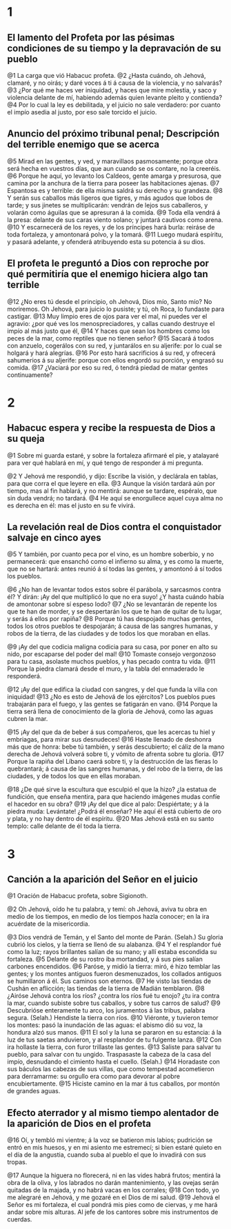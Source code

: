 # 1 
## El lamento del Profeta por las pésimas condiciones de su tiempo y la depravación de su pueblo
@1 La carga que vió Habacuc profeta. @2 ¿Hasta cuándo, oh Jehová, clamaré, y no oirás; y daré voces á ti á causa de la violencia, y no salvarás? @3 ¿Por qué me haces ver iniquidad, y haces que mire molestia, y saco y violencia delante de mí, habiendo además quien levante pleito y contienda? @4 Por lo cual la ley es debilitada, y el juicio no sale verdadero: por cuanto el impío asedia al justo, por eso sale torcido el juicio.

## Anuncio del próximo tribunal penal; Descripción del terrible enemigo que se acerca
@5 Mirad en las gentes, y ved, y maravillaos pasmosamente; porque obra será hecha en vuestros días, que aun cuando se os contare, no la creeréis. @6 Porque he aquí, yo levanto los Caldeos, gente amarga y presurosa, que camina por la anchura de la tierra para poseer las habitaciones ajenas. @7 Espantosa es y terrible: de ella misma saldrá su derecho y su grandeza. @8 Y serán sus caballos más ligeros que tigres, y más agudos que lobos de tarde; y sus jinetes se multiplicarán: vendrán de lejos sus caballeros, y volarán como águilas que se apresuran á la comida. @9 Toda ella vendrá á la presa: delante de sus caras viento solano; y juntará cautivos como arena. @10 Y escarnecerá de los reyes, y de los príncipes hará burla: reiráse de toda fortaleza, y amontonará polvo, y la tomará. @11 Luego mudará espíritu, y pasará adelante, y ofenderá atribuyendo esta su potencia á su dios.

## El profeta le preguntó a Dios con reproche por qué permitiría que el enemigo hiciera algo tan terrible
@12 ¿No eres tú desde el principio, oh Jehová, Dios mío, Santo mío? No moriremos. Oh Jehová, para juicio lo pusiste; y tú, oh Roca, lo fundaste para castigar. @13 Muy limpio eres de ojos para ver el mal, ni puedes ver el agravio: ¿por qué ves los menospreciadores, y callas cuando destruye el impío al más justo que él, @14 Y haces que sean los hombres como los peces de la mar, como reptiles que no tienen señor? @15 Sacará á todos con anzuelo, cogerálos con su red, y juntarálos en su aljerife: por lo cual se holgará y hará alegrías. @16 Por esto hará sacrificios á su red, y ofrecerá sahumerios á su aljerife: porque con ellos engordó su porción, y engrasó su comida. @17 ¿Vaciará por eso su red, ó tendrá piedad de matar gentes continuamente? 

# 2 
## Habacuc espera y recibe la respuesta de Dios a su queja
@1 Sobre mi guarda estaré, y sobre la fortaleza afirmaré el pie, y atalayaré para ver qué hablará en mí, y qué tengo de responder á mi pregunta.

@2 Y Jehová me respondió, y dijo: Escribe la visión, y declárala en tablas, para que corra el que leyere en ella. @3 Aunque la visión tardará aún por tiempo, mas al fin hablará, y no mentirá: aunque se tardare, espéralo, que sin duda vendrá; no tardará. @4 He aquí se enorgullece aquel cuya alma no es derecha en él: mas el justo en su fe vivirá.

## La revelación real de Dios contra el conquistador salvaje en cinco ayes
@5 Y también, por cuanto peca por el vino, es un hombre soberbio, y no permanecerá: que ensanchó como el infierno su alma, y es como la muerte, que no se hartará: antes reunió á sí todas las gentes, y amontonó á sí todos los pueblos.

@6 ¿No han de levantar todos estos sobre él parábola, y sarcasmos contra él? Y dirán: ¡Ay del que multiplicó lo que no era suyo! ¿Y hasta cuándo había de amontonar sobre sí espeso lodo? @7 ¿No se levantarán de repente los que te han de morder, y se despertarán los que te han de quitar de tu lugar, y serás á ellos por rapiña? @8 Porque tú has despojado muchas gentes, todos los otros pueblos te despojarán; á causa de las sangres humanas, y robos de la tierra, de las ciudades y de todos los que moraban en ellas.

@9 ¡Ay del que codicia maligna codicia para su casa, por poner en alto su nido, por escaparse del poder del mal! @10 Tomaste consejo vergonzoso para tu casa, asolaste muchos pueblos, y has pecado contra tu vida. @11 Porque la piedra clamará desde el muro, y la tabla del enmaderado le responderá.

@12 ¡Ay del que edifica la ciudad con sangres, y del que funda la villa con iniquidad! @13 ¿No es esto de Jehová de los ejércitos? Los pueblos pues trabajarán para el fuego, y las gentes se fatigarán en vano. @14 Porque la tierra será llena de conocimiento de la gloria de Jehová, como las aguas cubren la mar.

@15 ¡Ay del que da de beber á sus compañeros, que les acercas tu hiel y embriagas, para mirar sus desnudeces! @16 Haste llenado de deshonra más que de honra: bebe tú también, y serás descubierto; el cáliz de la mano derecha de Jehová volverá sobre ti, y vómito de afrenta sobre tu gloria. @17 Porque la rapiña del Líbano caerá sobre ti, y la destrucción de las fieras lo quebrantará; á causa de las sangres humanas, y del robo de la tierra, de las ciudades, y de todos los que en ellas moraban.

@18 ¿De qué sirve la escultura que esculpió el que la hizo? ¿la estatua de fundición, que enseña mentira, para que haciendo imágenes mudas confíe el hacedor en su obra? @19 ¡Ay del que dice al palo: Despiértate; y á la piedra muda: Levántate! ¿Podrá él enseñar? He aquí él está cubierto de oro y plata, y no hay dentro de él espíritu. @20 Mas Jehová está en su santo templo: calle delante de él toda la tierra. 

# 3 
## Canción a la aparición del Señor en el juicio
@1 Oración de Habacuc profeta, sobre Sigionoth.

@2 Oh Jehová, oído he tu palabra, y temí: oh Jehová, aviva tu obra en medio de los tiempos, en medio de los tiempos hazla conocer; en la ira acuérdate de la misericordia.

@3 Dios vendrá de Temán, y el Santo del monte de Parán. (Selah.) Su gloria cubrió los cielos, y la tierra se llenó de su alabanza. @4 Y el resplandor fué como la luz; rayos brillantes salían de su mano; y allí estaba escondida su fortaleza. @5 Delante de su rostro iba mortandad, y á sus pies salían carbones encendidos. @6 Paróse, y midió la tierra: miró, é hizo temblar las gentes; y los montes antiguos fueron desmenuzados, los collados antiguos se humillaron á él. Sus caminos son eternos. @7 He visto las tiendas de Cushán en aflicción; las tiendas de la tierra de Madián temblaron. @8 ¿Airóse Jehová contra los ríos? ¿contra los ríos fué tu enojo? ¿tu ira contra la mar, cuando subiste sobre tus caballos, y sobre tus carros de salud? @9 Descubrióse enteramente tu arco, los juramentos á las tribus, palabra segura. (Selah.) Hendiste la tierra con ríos. @10 Viéronte, y tuvieron temor los montes: pasó la inundación de las aguas: el abismo dió su voz, la hondura alzó sus manos. @11 El sol y la luna se pararon en su estancia: á la luz de tus saetas anduvieron, y al resplandor de tu fulgente lanza. @12 Con ira hollaste la tierra, con furor trillaste las gentes. @13 Saliste para salvar tu pueblo, para salvar con tu ungido. Traspasaste la cabeza de la casa del impío, desnudando el cimiento hasta el cuello. (Selah.) @14 Horadaste con sus báculos las cabezas de sus villas, que como tempestad acometieron para derramarme: su orgullo era como para devorar al pobre encubiertamente. @15 Hiciste camino en la mar á tus caballos, por montón de grandes aguas.

## Efecto aterrador y al mismo tiempo alentador de la aparición de Dios en el profeta
@16 Oí, y tembló mi vientre; á la voz se batieron mis labios; pudrición se entró en mis huesos, y en mi asiento me estremecí; si bien estaré quieto en el día de la angustia, cuando suba al pueblo el que lo invadirá con sus tropas.

@17 Aunque la higuera no florecerá, ni en las vides habrá frutos; mentirá la obra de la oliva, y los labrados no darán mantenimiento, y las ovejas serán quitadas de la majada, y no habrá vacas en los corrales; @18 Con todo, yo me alegraré en Jehová, y me gozaré en el Dios de mi salud. @19 Jehová el Señor es mi fortaleza, el cual pondrá mis pies como de ciervas, y me hará andar sobre mis alturas. Al jefe de los cantores sobre mis instrumentos de cuerdas. 